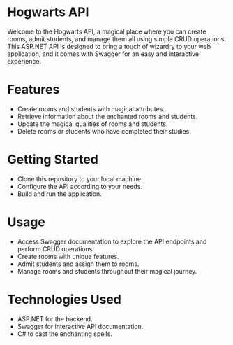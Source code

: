 # Hogwarts API
Welcome to the Hogwarts API, a magical place where you can create rooms, admit students, and manage them all using simple CRUD operations. This ASP.NET API is designed to bring a touch of wizardry to your web application, and it comes with Swagger for an easy and interactive experience.

# Features
- Create rooms and students with magical attributes.
- Retrieve information about the enchanted rooms and students.
- Update the magical qualities of rooms and students.
- Delete rooms or students who have completed their studies.
# Getting Started
- Clone this repository to your local machine.
- Configure the API according to your needs.
- Build and run the application.
# Usage
- Access Swagger documentation to explore the API endpoints and perform CRUD operations.
- Create rooms with unique features.
- Admit students and assign them to rooms.
- Manage rooms and students throughout their magical journey.
# Technologies Used
- ASP.NET for the backend.
- Swagger for interactive API documentation.
- C# to cast the enchanting spells.
